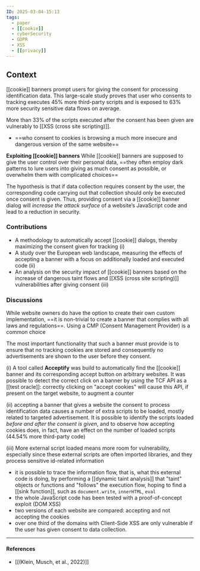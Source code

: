 ```yaml
---
ID: 2025-03-04-15:13
tags:
  - paper
  - [[cookie]]
  - cyberSecurity
  - GDPR
  - XSS
  - [[privacy]]
---
```

## Context

[[cookie]] banners prompt users for giving the consent for processing identification data. This large-scale study proves that user who consents to tracking executes 45% more third-party scripts and is exposed to 63% more security sensitive data flows on average.

More than 33% of the scripts executed after the consent has been given are vulnerably to [[XSS (cross site scripting)]].
- ==who consent to cookies is browsing a much more insecure and dangerous version of the same website==

**Exploiting [[cookie]] banners**
While [[cookie]] banners are supposed to give the user control over their personal data, ==they often employ dark patterns to lure users into giving as much consent as possible, or overwhelm them with complicated choices==

The hypothesis is that if data collection requires consent by the user, the corresponding code carrying out that collection should only be executed once consent is given. Thus, providing consent via a [[cookie]] banner dialog will *increase the attack surface* of a website’s JavaScript code and lead to a reduction in security.

### Contributions

- A methodology to automatically accept [[cookie]] dialogs, thereby maximizing the consent given for tracking (i)
- A study over the European web landscape, measuring the effects of accepting a banner with a focus on additionally loaded and executed code (ii)
- An analysis on the security impact of [[cookie]] banners based on the increase of dangerous taint flows and [[XSS (cross site scripting)]] vulnerabilities after giving consent (iii)

### Discussions

While website owners do have the option to create their own  custom implementation, ==it is non-trivial to create a banner that complies with all laws and regulations==. Using a CMP (Consent Management Provider) is a common choice

The most important functionality that such a banner must provide is to ensure that no tracking cookies are stored and consequently no advertisements are shown to the user before they consent.

(i) A tool called **Acceptify** was build to automatically find the [[cookie]] banner and its corresponding accept button on arbitrary websites. It was possible to detect the correct click on a banner by using the TCF API as a [[test oracle]]: correctly clicking on "accept cookies" will cause this API, if present on the target website, to augment a counter

(ii) accepting a banner that gives a website the consent to process identification data causes a number of extra scripts to be loaded, mostly related to targeted advertisement. It is possible to identify the scripts loaded *before and after the consent is given*, and to observe how accepting cookies does, in fact, have an effect on the number of loaded scripts (44.54% more third-party code)

(iii) More external script loaded means more room for vulnerability, especially since these external scripts are often imported libraries, and they process sensitive id-related information
- it is possible to trace the information flow, that is, what this external code is doing, by performing a [[dynamic taint analysis]] that "taint" objects or functions and "follows" the execution flow, hoping to find a [[sink function]], such as `document.write`, `innerHTML`, `eval`
- the whole JavaScript code has been tested with a proof-of-concept exploit (DOM XSS) 
- two versions of each website are compared: accepting and not accepting the cookies
- over one third of the domains with Client-Side XSS are only vulnerable if the user has given consent to data collection.

---
#### References
- [[(Klein, Musch, et al., 2022)]]